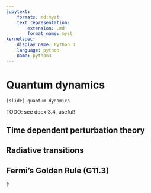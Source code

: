 ```yaml
---
jupytext:
    formats: md:myst
    text_representation:
        extension: .md
        format_name: myst
kernelspec:
    display_name: Python 3
    language: python
    name: python3
---
```


# Quantum dynamics

`[slide] quantum dynamics`

TODO: see docx 3.4, useful!

## Time dependent perturbation theory 

## Radiative transitions

## Fermi’s Golden Rule (G11.3)

?
